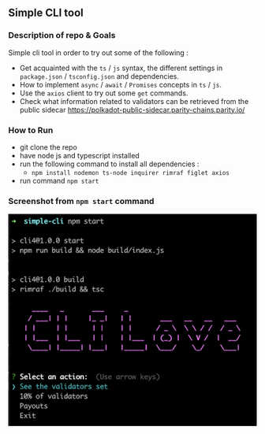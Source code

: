 ## Simple CLI tool

### Description of repo & Goals
Simple cli tool in order to try out some of the following :
- Get acquainted with the `ts` / `js` syntax, the different settings in `package.json` / `tsconfig.json` and dependencies.
- How to implement `async` / `await` / `Promises` concepts in `ts` / `js`.
- Use the `axios` client to try out some `get` commands.
- Check what information related to validators can be retrieved from the public sidecar 
https://polkadot-public-sidecar.parity-chains.parity.io/ 

### How to Run
- git clone the repo 
- have node js and typescript installed
- run the following command to install all dependencies :
    - `npm install nodemon ts-node inquirer rimraf figlet axios`
- run command `npm start`

### Screenshot from `npm start` command
![Screenshot from Simple CLI initial banner and menu](images/simple-cli.png "Screenshot from when you run the Simple CLI, showing the banner and the menu")
